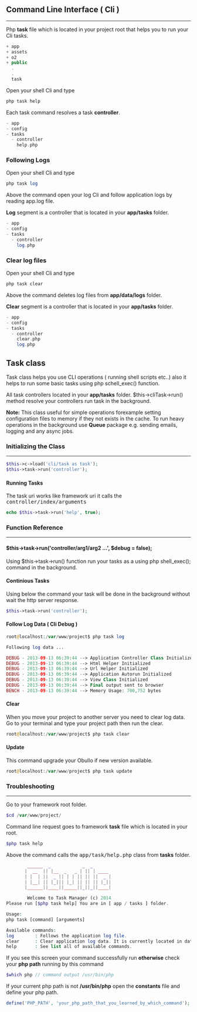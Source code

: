 
## Command Line Interface ( Cli )

------

Php <b>task</b> file which is located in your project root that helps you to run your Cli tasks.

```php
+ app
+ assets
+ o2
+ public
  .
  .
  task
```

Open your shell Cli and type

```php
php task help
```

Each task command resolves a task <b>controller</b>.

```php
- app
- config
- tasks
  - controller
    help.php
```

### Following Logs

Open your shell Cli and type

```php
php task log
```

Above the command open your log Cli and follow application logs by reading app.log file.

<b>Log</b> segment is a controller that is located in your <b>app/tasks</b> folder.

```php
- app
- config
- tasks
  - controller
    log.php
```

### Clear log files

Open your shell Cli and type

```php
php task clear
```

Above the command deletes log files from <b>app/data/logs</b> folder.

<b>Clear</b> segment is a controller that is located in your <b>app/tasks</b> folder.

```php
- app
- config
- tasks
  - controller
    clear.php
    log.php
```

## Task class

Task class helps you use CLI operations ( running shell scripts etc..) also it helps to run some basic tasks using php schell_exec() function.

All task controllers located in your <b>app/tasks</b> folder. $this->cliTask->run() method resolve your controllers run task in the background.

**Note:** This class useful for simple operations forexample setting configuration files to memory if they not exists in the cache. To run heavy operations in the background use <b>Queue</b> package e.g. sending emails, logging and any async jobs.

### Initializing the Class

------

```php
$this->c->load('cli/task as task');
$this->task->run('controller');
```

#### Running Tasks

The task uri works like framework uri it calls the <kbd>controller/index/arguments</kbd>

```php
echo $this->task->run('help', true);
```

### Function Reference

------

#### $this->task->run('controller/arg1/arg2 ...', $debug = false);

Using $this->task->run() function run your tasks as a using php shell_exec(); command in the background.


#### Continious Tasks

Using below the command your task will be done in the background without wait the http server response.

```php
$this->task->run('controller');
```

#### Follow Log Data ( Cli Debug )

```php
root@localhost:/var/www/project$ php task log
```

```php
Following log data ...

DEBUG - 2013-09-13 06:39:44 --> Application Controller Class Initialized 
DEBUG - 2013-09-13 06:39:44 --> Html Helper Initialized 
DEBUG - 2013-09-13 06:39:44 --> Url Helper Initialized 
DEBUG - 2013-09-13 06:39:44 --> Application Autorun Initialized 
DEBUG - 2013-09-13 06:39:44 --> View Class Initialized 
DEBUG - 2013-09-13 06:39:44 --> Final output sent to browser 
BENCH - 2013-09-13 06:39:44 --> Memory Usage: 700,752 bytes 
```

#### Clear

When you move your project to another server you need to clear log data. Go to your terminal and type your project path then run the clear.

```php
root@localhost:/var/www/project$ php task clear 
```

#### Update

This command upgrade your Obullo if new version available.

```php
root@localhost:/var/www/project$ php task update
```

### Troubleshooting

------

Go to your framework root folder.

```php
$cd /var/www/project/
```

Command line request goes to framework <b>task</b> file which is located in your root.


```php
$php task help
```

Above the command calls the <kbd>app/task/help.php</kbd> class from <b>tasks</b> folder.

```php
        ______  _            _  _
       |  __  || |__  _   _ | || | ____
       | |  | ||  _ || | | || || ||  _ |
       | |__| || |_||| |_| || || || |_||
       |______||____||_____||_||_||____|

        Welcome to Task Manager (c) 2014
Please run [$php task help] You are in [ app / tasks ] folder.

Usage:
php task [command] [arguments]

Available commands:
log        : Follows the application log file.
clear      : Clear application log data. It is currently located in data folder.
help       : See list all of available commands.
```

If you see this screen your command successfully run <b>otherwise</b> check your <b>php path</b> running by this command

```php
$which php // command output /usr/bin/php 
```

If your current php path is not <b>/usr/bin/php</b> open the <b>constants</b> file and define your php path. 

```php
define('PHP_PATH', 'your_php_path_that_you_learned_by_which_command'); 
```